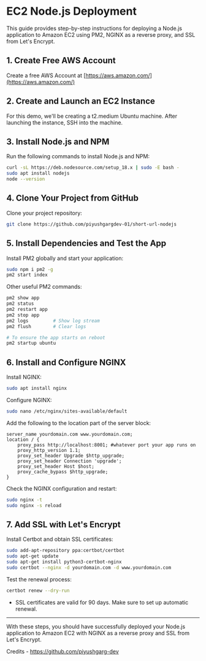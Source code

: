 # EC2 Node.js Deployment

This guide provides step-by-step instructions for deploying a Node.js application to Amazon EC2 using PM2, NGINX as a reverse proxy, and SSL from Let's Encrypt.

## 1. Create Free AWS Account

Create a free AWS Account at [https://aws.amazon.com/](https://aws.amazon.com/)

## 2. Create and Launch an EC2 Instance

For this demo, we'll be creating a t2.medium Ubuntu machine. After launching the instance, SSH into the machine.

## 3. Install Node.js and NPM

Run the following commands to install Node.js and NPM:

```bash
curl -sL https://deb.nodesource.com/setup_18.x | sudo -E bash -
sudo apt install nodejs
node --version
```

## 4. Clone Your Project from GitHub

Clone your project repository:

```bash
git clone https://github.com/piyushgargdev-01/short-url-nodejs
```

## 5. Install Dependencies and Test the App

Install PM2 globally and start your application:

```bash
sudo npm i pm2 -g
pm2 start index
```

Other useful PM2 commands:

```bash
pm2 show app
pm2 status
pm2 restart app
pm2 stop app
pm2 logs         # Show log stream
pm2 flush        # Clear logs

# To ensure the app starts on reboot
pm2 startup ubuntu
```

## 6. Install and Configure NGINX

Install NGINX:

```bash
sudo apt install nginx
```

Configure NGINX:

```bash
sudo nano /etc/nginx/sites-available/default
```

Add the following to the location part of the server block:

```nginx
server_name yourdomain.com www.yourdomain.com;
location / {
    proxy_pass http://localhost:8001; #whatever port your app runs on
    proxy_http_version 1.1;
    proxy_set_header Upgrade $http_upgrade;
    proxy_set_header Connection 'upgrade';
    proxy_set_header Host $host;
    proxy_cache_bypass $http_upgrade;
}
```

Check the NGINX configuration and restart:

```bash
sudo nginx -t
sudo nginx -s reload
```

## 7. Add SSL with Let's Encrypt

Install Certbot and obtain SSL certificates:

```bash
sudo add-apt-repository ppa:certbot/certbot
sudo apt-get update
sudo apt-get install python3-certbot-nginx
sudo certbot --nginx -d yourdomain.com -d www.yourdomain.com
```

Test the renewal process:

```bash
certbot renew --dry-run
```

* SSL certificates are valid for 90 days. Make sure to set up automatic renewal.

---

With these steps, you should have successfully deployed your Node.js application to Amazon EC2 with NGINX as a reverse proxy and SSL from Let's Encrypt.

Credits - https://github.com/piyushgarg-dev
